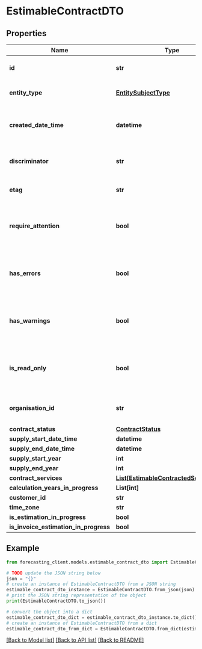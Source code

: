 # EstimableContractDTO


## Properties

Name | Type | Description | Notes
------------ | ------------- | ------------- | -------------
**id** | **str** | Gets or sets the unique identifier. | [optional] 
**entity_type** | [**EntitySubjectType**](EntitySubjectType.md) | Gets or sets the type of the entity. | [optional] 
**created_date_time** | **datetime** | Gets or sets the date and time when the entity was created. | [optional] 
**discriminator** | **str** | Gets or sets the discriminator value. | [optional] 
**etag** | **str** | Gets or sets the ETag value. | [optional] 
**require_attention** | **bool** | Gets a value indicating whether the entity requires attention. | [optional] [readonly] 
**has_errors** | **bool** | Gets or sets a value indicating whether the entity has errors. | [optional] 
**has_warnings** | **bool** | Gets or sets a value indicating whether the entity has warnings. | [optional] 
**is_read_only** | **bool** | Gets or sets a value indicating whether the entity is read-only. | [optional] 
**organisation_id** | **str** | Gets or sets the organization identifier. | [optional] 
**contract_status** | [**ContractStatus**](ContractStatus.md) |  | [optional] 
**supply_start_date_time** | **datetime** |  | [optional] 
**supply_end_date_time** | **datetime** |  | [optional] 
**supply_start_year** | **int** |  | [optional] 
**supply_end_year** | **int** |  | [optional] 
**contract_services** | [**List[EstimableContractedServiceDTO]**](EstimableContractedServiceDTO.md) |  | [optional] 
**calculation_years_in_progress** | **List[int]** |  | [optional] 
**customer_id** | **str** |  | [optional] 
**time_zone** | **str** |  | [optional] 
**is_estimation_in_progress** | **bool** |  | [optional] 
**is_invoice_estimation_in_progress** | **bool** |  | [optional] 

## Example

```python
from forecasting_client.models.estimable_contract_dto import EstimableContractDTO

# TODO update the JSON string below
json = "{}"
# create an instance of EstimableContractDTO from a JSON string
estimable_contract_dto_instance = EstimableContractDTO.from_json(json)
# print the JSON string representation of the object
print(EstimableContractDTO.to_json())

# convert the object into a dict
estimable_contract_dto_dict = estimable_contract_dto_instance.to_dict()
# create an instance of EstimableContractDTO from a dict
estimable_contract_dto_from_dict = EstimableContractDTO.from_dict(estimable_contract_dto_dict)
```
[[Back to Model list]](../README.md#documentation-for-models) [[Back to API list]](../README.md#documentation-for-api-endpoints) [[Back to README]](../README.md)


